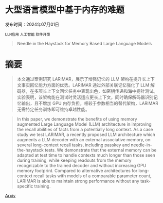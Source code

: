 # 大型语言模型中基于内存的难题

发布时间：2024年07月01日

`LLM应用` `人工智能` `软件开发`

> Needle in the Haystack for Memory Based Large Language Models

# 摘要

> 本文通过案例研究 LARIMAR，展示了增强记忆的 LLM 架构在提升长上下文事实回忆能力方面的优势。LARIMAR 通过外部关联记忆强化了 LLM 解码器，在多项长上下文回忆任务中表现出色，如密钥传递和海中捞针测试。实验表明，该架构能在测试时灵活适应更长上下文，同时确保解码器识别记忆输出，且不增加 GPU 内存负担。相较于参数相当的替代架构，LARIMAR 无需特定任务训练即可维持卓越性能。

> In this paper, we demonstrate the benefits of using memory augmented Large Language Model (LLM) architecture in improving the recall abilities of facts from a potentially long context. As a case study we test LARIMAR, a recently proposed LLM architecture which augments a LLM decoder with an external associative memory, on several long-context recall tasks, including passkey and needle-in-the-haystack tests. We demonstrate that the external memory can be adapted at test time to handle contexts much longer than those seen during training, while keeping readouts from the memory recognizable to the trained decoder and without increasing GPU memory footprint. Compared to alternative architectures for long-context recall tasks with models of a comparable parameter count, LARIMAR is able to maintain strong performance without any task-specific training.

[Arxiv](https://arxiv.org/abs/2407.01437)